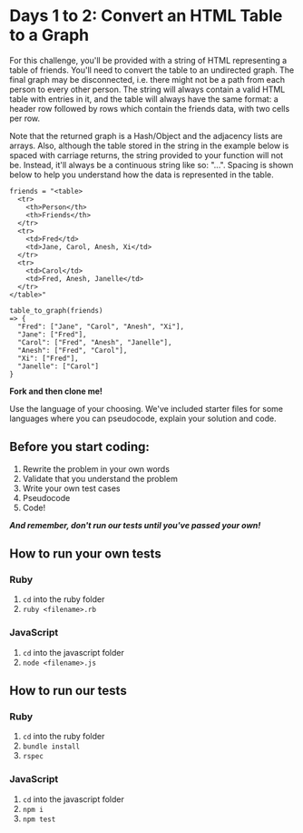# Days 1 to 2: Convert an HTML Table to a Graph

For this challenge, you'll be provided with a string of HTML representing a table of friends. You'll need to convert the table to an undirected graph. The final graph may be disconnected, i.e. there might not be a path from each person to every other person. The string will always contain a valid HTML table with entries in it, and the table will always have the same format: a header row followed by rows which contain the friends data, with two cells per row. 

Note that the returned graph is a Hash/Object and the adjacency lists are arrays. Also, although the table stored in the string in the example below is spaced with carriage returns, the string provided to your function will not be. Instead, it'll always be a continuous string like so: "<table><tr>...". Spacing is shown below to help you understand how the data is represented in the table.

```
friends = "<table>
  <tr>
    <th>Person</th>
    <th>Friends</th>
  </tr>
  <tr>
    <td>Fred</td>
    <td>Jane, Carol, Anesh, Xi</td>
  </tr>
  <tr>
    <td>Carol</td>
    <td>Fred, Anesh, Janelle</td>
  </tr>
</table>"

table_to_graph(friends)
=> {
  "Fred": ["Jane", "Carol", "Anesh", "Xi"],
  "Jane": ["Fred"],
  "Carol": ["Fred", "Anesh", "Janelle"],
  "Anesh": ["Fred", "Carol"],
  "Xi": ["Fred"],
  "Janelle": ["Carol"]
}
```

**Fork and then clone me!**

Use the language of your choosing. We've included starter files for some languages where you can pseudocode, explain your solution and code.

## Before you start coding:

1. Rewrite the problem in your own words
2. Validate that you understand the problem
3. Write your own test cases
4. Pseudocode
5. Code!

**_And remember, don't run our tests until you've passed your own!_**

## How to run your own tests

### Ruby

1. `cd` into the ruby folder
2. `ruby <filename>.rb`

### JavaScript

1. `cd` into the javascript folder
2. `node <filename>.js`

## How to run our tests

### Ruby

1. `cd` into the ruby folder
2. `bundle install`
3. `rspec`

### JavaScript

1. `cd` into the javascript folder
2. `npm i`
3. `npm test`
